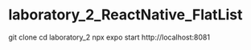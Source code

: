 # laboratory_2_ReactNative_FlatList

git clone
cd laboratory_2 
npx expo start
http://localhost:8081
